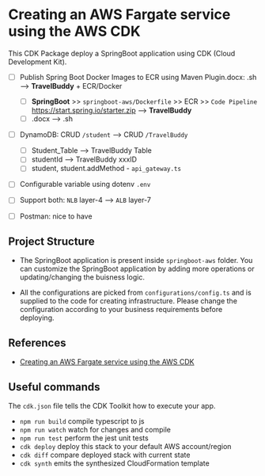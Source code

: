 # Creating an AWS Fargate service using the AWS CDK

This CDK Package deploy a SpringBoot application using CDK (Cloud Development Kit).

* [ ] Publish Spring Boot Docker Images to ECR using Maven Plugin.docx: .sh --> **TravelBuddy** + ECR/Docker 
    * [ ] **SpringBoot** >> `springboot-aws/Dockerfile` >> ECR >> `Code Pipeline` https://start.spring.io/starter.zip --> **TravelBuddy**
    * [ ] .docx --> .sh

* [ ] DynamoDB: CRUD `/student` --> CRUD `/TravelBuddy` 
    * [ ] Student_Table --> TravelBuddy Table
    * [ ] studentId     --> TravelBuddy xxxID
    * [ ] student, student.addMethod - `api_gateway.ts`

* [ ] Configurable variable using dotenv `.env`

* [ ] Support both: `NLB` layer-4  --> `ALB` layer-7 

* [ ] Postman: nice to have 
 
## Project Structure

* The SpringBoot application is present inside `springboot-aws` folder. You can customize the SpringBoot application by adding more operations or updating/changing the buisness logic.

* All the configurations are picked from `configurations/config.ts` and is supplied to the code for creating infrastructure. Please change the configuration according to your business requirements before deploying.  

## References

* [Creating an AWS Fargate service using the AWS CDK](https://docs.aws.amazon.com/cdk/latest/guide/ecs_example.html)

## Useful commands

The `cdk.json` file tells the CDK Toolkit how to execute your app.

 * `npm run build`   compile typescript to js
 * `npm run watch`   watch for changes and compile
 * `npm run test`    perform the jest unit tests
 * `cdk deploy`      deploy this stack to your default AWS account/region
 * `cdk diff`        compare deployed stack with current state
 * `cdk synth`       emits the synthesized CloudFormation template
